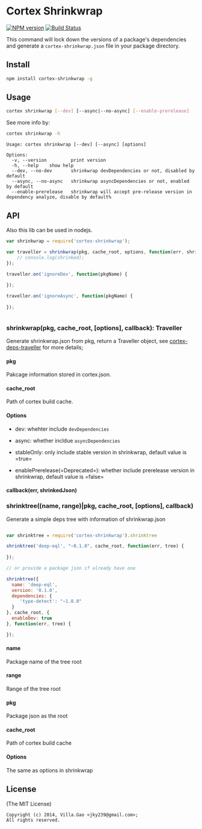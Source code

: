 # Cortex Shrinkwrap

 [![NPM version](https://badge.fury.io/js/cortex-shrinkwrap.png)](http://badge.fury.io/js/cortex-shrinkwrap) [![Build Status](https://travis-ci.org/cortexjs/cortex-shrinkwrap.png)](https://travis-ci.org/cortexjs/cortex-shrinkwrap)


This command will lock down the versions of a package's dependencies and generate a `cortex-shrinkwrap.json` file in your package directory.

## Install 

``` bash
npm install cortex-shrinkwrap -g
```

## Usage

``` bash
cortex shrinkwrap [--dev] [--async|--no-async] [--enable-prerelease]
```

See more info by:

``` bash
cortex shrinkwrap -h
```

```
Usage: cortex shrinkwrap [--dev] [--async] [options]

Options:
  -v, --version         print version
  -h, --help    show help
  --dev, --no-dev       shrinkwrap devDependencies or not, disabled by default
  --async, --no-async   shrinkwrap asyncDependencies or not, enabled by default
  --enable-prerelease   shrinkwrap will accept pre-release version in dependency analyze, disable by default% 
```

## API

Also this lib can be used in nodejs.

```javascript
var shrinkwrap = require('cortex-shrinkwrap');

var traveller = shrinkwrap(pkg, cache_root, options, function(err, shrinked) {
    // console.log(shrinked);
});

traveller.on('ignoreDev', function(pkgName) {
  
});

traveller.on('ignoreAsync', function(pkgName) {
  
});



```

### shrinkwrap(pkg, cache_root, [options], callback): Traveller

Generate shrinkwrap.json from pkg, return a Traveller object, see [cortex-deps-traveller](http://github.com/cortexjs/cortex-deps-traveller) for more details;

#### pkg

Pakcage information stored in cortex.json.

#### cache_root

Path of cortex build cache.

#### Options

* dev: whehter include `devDependencies`
* async: whether incldue `asyncDependencies`
* stableOnly: only include stable version in shrinkwrap, default value is =true=

* enablePrerelease(=Deprecated=): whether include prerelease version in shrinkwrap, default value is =false=

#### callback(err, shrinkedJson)


### shrinktree((name, range)|pkg, cache_root, [options], callback)

Generate a simple deps tree with information of shrinkwrap.json

```javascript

var shrinktree = require('cortex-shrinkwrap').shrinktree

shrinktree('deep-eql', "~0.1.0", cache_root, function(err, tree) {
  
});

// or provide a package json if already have one

shrinktree({
  name: 'deep-eql',
  version: '0.1.0',
  dependencies: {
     'type-detect': "~1.0.0"
  }
}, cache_root, {
  enableDev: true
}, function(err, tree) {

});

```

#### name

Package name of the tree root

#### range 

Range of the tree root

#### pkg

Package json as the root

#### cache_root

Path of cortex build cache

#### Options

The same as options in shrinkwrap

## License

(The MIT License)

    Copyright (c) 2014, Villa.Gao <jky239@gmail.com>;
    All rights reserved.
